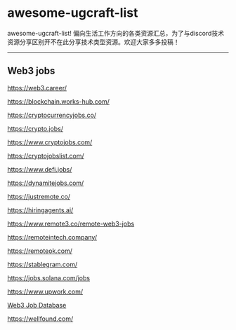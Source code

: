 # awesome-ugcraft-list
awesome-ugcraft-list!
偏向生活工作方向的各类资源汇总，为了与discord技术资源分享区别开不在此分享技术类型资源。欢迎大家多多投稿！

---

## Web3 jobs

<https://web3.career/>

<https://blockchain.works-hub.com/>

<https://cryptocurrencyjobs.co/>

<https://crypto.jobs/>

<https://www.cryptojobs.com/>

<https://cryptojobslist.com/>

<https://www.defi.jobs/>

<https://dynamitejobs.com/>

<https://justremote.co/>

<https://hiringagents.ai/>

<https://www.remote3.co/remote-web3-jobs>

<https://remoteintech.company/>

<https://remoteok.com/>

<https://stablegram.com/>

<https://jobs.solana.com/jobs>

<https://www.upwork.com/>

[Web3 Job Database](https://docs.google.com/spreadsheets/d/1jxymnRoNf05quL4QCr69702AEAC1QQroX-_gl9iNz_A/edit?gid=870926729#gid=870926729)

<https://wellfound.com/>

